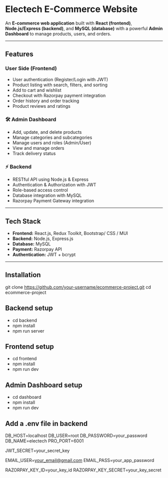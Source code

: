 #  Electech E-Commerce Website  

An **E-commerce web application** built with **React (frontend)**, **Node.js/Express (backend)**, and **MySQL (database)** with a powerful **Admin Dashboard** to manage products, users, and orders.  

---

##  Features  

### User Side (Frontend)  
-  User authentication (Register/Login with JWT)  
-  Product listing with search, filters, and sorting  
-  Add to cart and wishlist  
-  Checkout with Razorpay payment integration  
-  Order history and order tracking  
-  Product reviews and ratings  

### 🛠 Admin Dashboard  
-  Add, update, and delete products  
-  Manage categories and subcategories  
-  Manage users and roles (Admin/User)  
-  View and manage orders  
-  Track delivery status  

### ⚡ Backend  
-  RESTful API using Node.js & Express  
-  Authentication & Authorization with JWT  
-  Role-based access control  
-  Database integration with MySQL 
-  Razorpay Payment Gateway integration  

---

##  Tech Stack  
- **Frontend:** React.js, Redux Toolkit, Bootstrap/ CSS / MUI  
- **Backend:** Node.js, Express.js  
- **Database:** MySQL 
- **Payment:** Razorpay API  
- **Authentication:** JWT + bcrypt  

---

## Installation
git clone https://github.com/your-username/ecommerce-project.git
cd ecommerce-project

## Backend setup
- cd backend
- npm install
- npm run server
  
## Frontend setup
- cd frontend
- npm install
- npm run dev

## Admin Dashboard setup
- cd dashboard
- npm install
- npm run dev

## Add a .env file in backend
DB_HOST=localhost
DB_USER=root
DB_PASSWORD=your_password
DB_NAME=electech
PRO_PORT=6001

JWT_SECRET=your_secret_key

EMAIL_USER=your_email@gmail.com
EMAIL_PASS=your_app_password

RAZORPAY_KEY_ID=your_key_id
RAZORPAY_KEY_SECRET=your_key_secret



